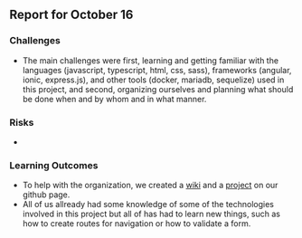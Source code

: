 
## Report for October 16

### Challenges

- The main challenges were first, learning and getting familiar with the languages (javascript, typescript, html, css, sass),  frameworks (angular, ionic, express.js), and other tools (docker, mariadb, sequelize) used in this project, and second, organizing ourselves and planning what should be done when and by whom and in what manner.

### Risks

- 

### Learning Outcomes

- To help with the organization, we created a [wiki](/https://github.com/scg-unibe-ch/ese2019-team10/wiki) and a [project](https://github.com/scg-unibe-ch/ese2019-team10/projects) on our github page. 
- All of us allready had some knowledge of some of the technologies involved in this project but all of has had to learn new things, such as how to create routes for navigation or how to validate a form.
